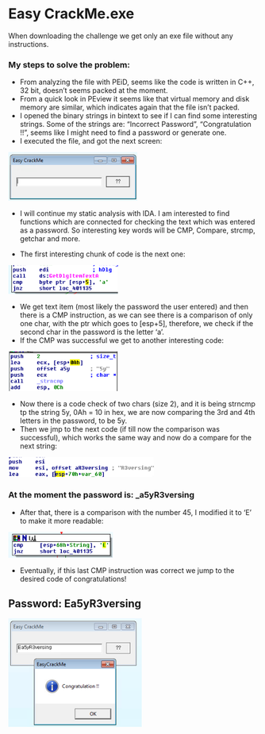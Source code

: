 # Easy CrackMe.exe

When downloading the challenge we get only an exe file without any instructions.

### My steps to solve the problem:
* From analyzing the file with PEiD, seems like the code is written in C++, 32 bit, doesn’t seems packed at the moment.
* From a quick look in PEview it seems like that virtual memory and disk memory are similar, which indicates again that the file isn’t packed.
* I opened the binary strings in bintext to see if I can find some interesting strings.
Some of the strings are: “Incorrect Password”, “Congratulation !!”, seems like I might need to find a password or generate one.
* I executed the file, and got the next screen: 

![This is an image](https://github.com/roeiKriger/RE/blob/main/reversing.kr/Easy%20CrackMe/Easy%20dialog.png)

* I will continue my static analysis with IDA.
I am interested to find functions which are connected for checking the text which was entered as a password. So interesting key words will be CMP, Compare, strcmp, getchar and more.

* The first interesting chunk of code is the next one: 

![This is an image](https://github.com/roeiKriger/RE/blob/main/reversing.kr/Easy%20CrackMe/letter%20a.png)

* We get text item (most likely the password the user entered) and then there is a CMP instruction, as we can see there is a comparison of only one char, with the ptr which goes to [esp+5], therefore, we check if the second char in the password is the letter ‘a’.
* If the CMP was successful we get to another interesting code: 

![This is an image](https://github.com/roeiKriger/RE/blob/main/reversing.kr/Easy%20CrackMe/5y%20chars.png)

* Now there is a code check of two chars (size 2), and it is being strncmp tp the string 5y, 0Ah = 10 in hex, we are now comparing the 3rd and 4th letters in the password, to be 5y.
* Then we jmp to the next code (if till now the comparison was successful), which works the same way and now do a compare for the next string: 

![This is an image](https://github.com/roeiKriger/RE/blob/main/reversing.kr/Easy%20CrackMe/R3versing%20chars.png)

### At the moment the password is: _a5yR3versing

* After that, there is a comparison with the number 45, I modified it to ‘E’ to make it more readable:

![This is an image](https://github.com/roeiKriger/RE/blob/main/reversing.kr/Easy%20CrackMe/letter%20E.png)

* Eventually, if this last CMP instruction was correct we jump to the desired code of congratulations!

## Password: Ea5yR3versing

![This is an image](https://github.com/roeiKriger/RE/blob/main/reversing.kr/Easy%20CrackMe/Cracked.png)

